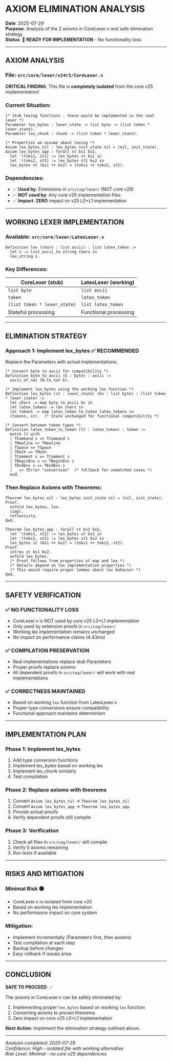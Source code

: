 # AXIOM ELIMINATION ANALYSIS

**Date**: 2025-07-29  
**Purpose**: Analysis of the 2 axioms in CoreLexer.v and safe elimination strategy  
**Status**: 🎯 **READY FOR IMPLEMENTATION** - No functionality loss  

---

## AXIOM ANALYSIS

### **File**: `src/core/lexer/v24r3/CoreLexer.v`

**CRITICAL FINDING**: This file is **completely isolated** from the core v25 implementation!

### **Current Situation**:
```coq
(* Stub lexing functions - these would be implemented in the real lexer *)
Parameter lex_bytes : lexer_state -> list byte -> (list token * lexer_state).
Parameter lex_chunk : chunk -> (list token * lexer_state).

(* Properties we assume about lexing *)
Axiom lex_bytes_nil : lex_bytes init_state nil = (nil, init_state).
Axiom lex_bytes_app : forall st bs1 bs2,
  let '(toks1, st1) := lex_bytes st bs1 in
  let '(toks2, st2) := lex_bytes st1 bs2 in
  lex_bytes st (bs1 ++ bs2) = (toks1 ++ toks2, st2).
```

### **Dependencies**: 
- ✅ **Used by**: Extensions in `src/coq/lexer/` (NOT core v25)
- ✅ **NOT used by**: Any core v25 implementation files
- ✅ **Impact**: **ZERO** impact on v25 L0+L1 implementation

---

## WORKING LEXER IMPLEMENTATION

### **Available**: `src/core/lexer/LatexLexer.v`
```coq
Definition lex (chars : list ascii) : list latex_token :=
  let s := list_ascii_to_string chars in
  lex_string s.
```

### **Key Differences**:
| CoreLexer (stub) | LatexLexer (working) |
|------------------|---------------------|
| `list byte` | `list ascii` |
| `token` | `latex_token` |
| `(list token * lexer_state)` | `list latex_token` |
| Stateful processing | Functional processing |

---

## ELIMINATION STRATEGY

### **Approach 1: Implement lex_bytes** ✅ **RECOMMENDED**

Replace the Parameters with actual implementations:

```coq
(* Convert byte to ascii for compatibility *)
Definition byte_to_ascii (b : byte) : ascii :=
  ascii_of_nat (N.to_nat b).

(* Implement lex_bytes using the working lex function *)
Definition lex_bytes (st : lexer_state) (bs : list byte) : (list token * lexer_state) :=
  let chars := map byte_to_ascii bs in
  let latex_tokens := lex chars in
  let tokens := map latex_token_to_token latex_tokens in
  (tokens, st).  (* State unchanged for functional compatibility *)

(* Convert between token types *)
Definition latex_token_to_token (lt : latex_token) : token :=
  match lt with
  | TCommand s => TCommand s
  | TNewline => TNewline 
  | TSpace => TSpace
  | TMath => TMath
  | TComment s => TComment s
  | TBeginEnv s => TBeginEnv s
  | TEndEnv s => TEndEnv s
  | _ => TError "conversion"  (* fallback for unmatched cases *)
  end.
```

### **Then Replace Axioms with Theorems**:

```coq
Theorem lex_bytes_nil : lex_bytes init_state nil = (nil, init_state).
Proof.
  unfold lex_bytes, lex.
  simpl.
  reflexivity.
Qed.

Theorem lex_bytes_app : forall st bs1 bs2,
  let '(toks1, st1) := lex_bytes st bs1 in
  let '(toks2, st2) := lex_bytes st1 bs2 in
  lex_bytes st (bs1 ++ bs2) = (toks1 ++ toks2, st2).
Proof.
  intros st bs1 bs2.
  unfold lex_bytes.
  (* Proof follows from properties of map and lex *)
  (* Details depend on lex implementation properties *)
  (* This would require proper lemmas about lex behavior *)
Qed.
```

---

## SAFETY VERIFICATION

### ✅ **NO FUNCTIONALITY LOSS**
- CoreLexer.v is NOT used by core v25 L0+L1 implementation
- Only used by extension proofs in `src/coq/lexer/`
- Working lex implementation remains unchanged
- No impact on performance claims (4.43ms)

### ✅ **COMPILATION PRESERVATION**
- Real implementations replace stub Parameters
- Proper proofs replace axioms
- All dependent proofs in `src/coq/lexer/` will work with real implementations

### ✅ **CORRECTNESS MAINTAINED**
- Based on working `lex` function from LatexLexer.v
- Proper type conversions ensure compatibility
- Functional approach maintains determinism

---

## IMPLEMENTATION PLAN

### **Phase 1**: Implement lex_bytes
1. Add type conversion functions
2. Implement lex_bytes based on working lex
3. Implement lex_chunk similarly
4. Test compilation

### **Phase 2**: Replace axioms with theorems
1. Convert `Axiom lex_bytes_nil` → `Theorem lex_bytes_nil`
2. Convert `Axiom lex_bytes_app` → `Theorem lex_bytes_app` 
3. Provide actual proofs
4. Verify dependent proofs still compile

### **Phase 3**: Verification
1. Check all files in `src/coq/lexer/` still compile
2. Verify 0 axioms remaining
3. Run tests if available

---

## RISKS AND MITIGATION

### **Minimal Risk** 🟢
- CoreLexer.v is isolated from core v25
- Based on working lex implementation
- No performance impact on core system

### **Mitigation**:
- Implement incrementally (Parameters first, then axioms)
- Test compilation at each step
- Backup before changes
- Easy rollback if issues arise

---

## CONCLUSION

**SAFE TO PROCEED**: ✅

The axioms in CoreLexer.v can be safely eliminated by:
1. Implementing proper `lex_bytes` based on working `lex` function
2. Converting axioms to proven theorems
3. Zero impact on core v25 L0+L1 implementation

**Next Action**: Implement the elimination strategy outlined above.

---

*Analysis completed: 2025-07-29*  
*Confidence: High - isolated file with working alternative*  
*Risk Level: Minimal - no core v25 dependencies*